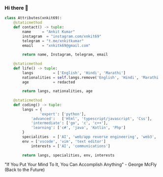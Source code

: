 ### Hi there 👋

```python
class Attributes(xnkit69):
	@staticmethod
	def contact() -> tuple:
	    name     = "Ankit Kumar"
	    instagram  = "instagram.com/xnkit69"
	    telegram = "t.me/xnkitkumar"
	    email    = "xnkitk69@gmail.com"
	    
	    return name, Instagram, telegram, email
	
	@staticmethod
	def life() -> tuple:
		langs         = ['English', 'Hindi', 'Marathi']
		nationalities = self.langs.remove('English', 'Hindi', 'Marathi').append('USofA')
		age           = redacted
		
		return langs, nationalities, age
	
	@staticmethod
	def coding() -> tuple:
		langs = {
      			'expert': ['python'],
			'advanced':   ['Html', 'typescript/javascript', 'Css'],
			'intermediate': ['go', 'c', 'c++'],
			'learning': ['c#', 'java', 'Kotlin', 'Php']
		}
		specialities  = ['AI', 'web/app reverse engineering', 'web3', 'software design']
		env = ['vscode', 'vim', 'text editor']
	        interests = ['AI', 'communications']
		
		return langs, specialities, env, interests

```

"If You Put Your Mind To It, You Can Accomplish Anything" - George McFly (Back to the Future)

<!--
**xnkit69/xnkit69** is a ✨ _special_ ✨ repository because its `README.md` (this file) appears on your GitHub profile.

Here are some ideas to get you started:

- 🔭 I’m currently working on ...
- 🌱 I’m currently learning ...
- 👯 I’m looking to collaborate on ...
- 🤔 I’m looking for help with ...
- 💬 Ask me about ...
- 📫 How to reach me: ...
- 😄 Pronouns: ...
- ⚡ Fun fact: ...
-->
